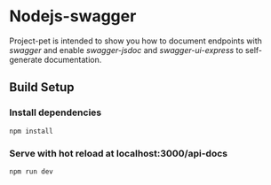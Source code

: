 # Nodejs-swagger

Project-pet is intended to show you how to document endpoints with *swagger* and enable *swagger-jsdoc* and *swagger-ui-express* to self-generate documentation.

## Build Setup

### Install dependencies
```
npm install
```

### Serve with hot reload at localhost:3000/api-docs
```
npm run dev
```